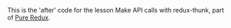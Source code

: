 This is the 'after' code for the lesson Make API calls with redux-thunk, part of [Pure Redux](https://daveceddia.com/pure-redux/).
